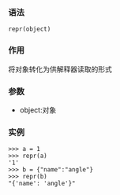 ### 语法

```
repr(object)
```

### 作用

将对象转化为供解释器读取的形式

### 参数

* object:对象

### 实例

```
>>> a = 1
>>> repr(a)
'1'
>>> b = {"name":"angle"}
>>> repr(b)
"{'name': 'angle'}"
```



